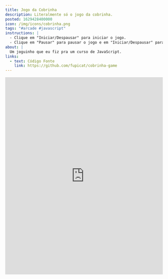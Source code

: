 ```yaml
---
title: Jogo da Cobrinha
description: Literalmente só o jogo da cobrinha.
posted: 1629428400000
icon: /img/icons/cobrinha.png
tags: "#arcade #javascript"
instructions: |
  - Clique em "Iniciar/Despausar" para iniciar o jogo.
  - Clique em "Pausar" para pausar o jogo e em "Iniciar/Despausar" para despausar.
about: |
  Um joguinho que eu fiz pra um curso de JavaScript.
links:
  - text: Código Fonte
    link: https://github.com/fupicat/cobrinha-game
---
```


<div style="width: 100%; display: flex; justify-content: center;">
  <iframe src="https://fupicat.github.io/cobrinha-game/" frameborder="0" width="100%" height="630px"></iframe>
</div>
